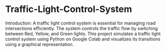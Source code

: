 # Traffic-Light-Control-System
Introduction: A traffic light control system is essential for managing road intersections efficiently. The system controls the traffic flow by switching between Red, Yellow, and Green lights. This project simulates a traffic light control system using Python on Google Colab and visualizes its transitions using a graphical representation.
